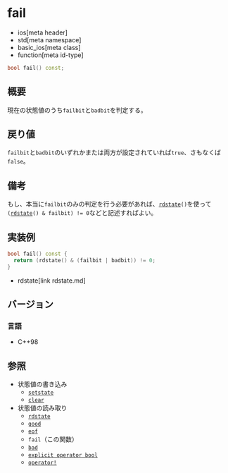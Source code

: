 # fail
* ios[meta header]
* std[meta namespace]
* basic_ios[meta class]
* function[meta id-type]

```cpp
bool fail() const;
```

## 概要
現在の状態値のうち`failbit`と`badbit`を判定する。

## 戻り値
`failbit`と`badbit`のいずれかまたは両方が設定されていれば`true`、さもなくば`false`。

## 備考
もし、本当に`failbit`のみの判定を行う必要があれば、[`rdstate`](rdstate.md)`()`を使って`(`[`rdstate`](rdstate.md)`() & failbit) != 0`などと記述すればよい。

## 実装例
```cpp
bool fail() const {
  return (rdstate() & (failbit | badbit)) != 0;
}
```
* rdstate[link rdstate.md]

## バージョン
### 言語
- C++98

## 参照
- 状態値の書き込み
    - [`setstate`](setstate.md)
    - [`clear`](clear.md)
- 状態値の読み取り
    - [`rdstate`](rdstate.md)
    - [`good`](good.md)
    - [`eof`](eof.md)
    - `fail`（この関数）
    - [`bad`](bad.md)
    - [`explicit operator bool`](op_bool.md)
    - [`operator!`](op_not.md)

